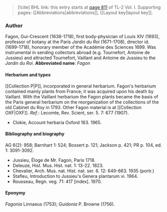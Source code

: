 > [!cite] BHL link: this entry starts at [page 811](https://www.biodiversitylibrary.org/page/33120942) of TL-2 Vol. I.
> Supporting pages: [[Abbreviations|abbreviations]], [[Layout key|layout key]].

### Author

Fagon, Gui-Crescent (1638-1718), first body-physician of Louis XIV (1693), professor of botany at the Paris *Jardin du Roi* (1671-1708), director id. (1699-1718), honorary member of the Académie des Sciences 1699. Was instrumental in sending collectors abroad (e.g. Tournefort, Antoine de Jussieu) and attracted Tournefort, Vaillant and Antoine de Jussieu to the *Jardin du Roi*. 
**Abbreviated name**: *Fagon*

#### Herbarium and types

[[Collection P|P]], incorporated in general herbarium. Fagon's herbarium contained mainly plants from France; it was acquired upon his death by Vaillant. With the Vaillant herbarium the Fagon plants became the basis of the Paris general herbarium on the reorganization of the collections of the old Cabinet du Roy in 1793. Other Fagon material is at [[Collection OXF|OXF]].
*Ref*.: Lecomte, Rev. Scient, ser. 5. 7: 677 (1907).
- Clokie, Account herbaria Oxford 163. 1965.

#### Bibliography and biography

AG 6(2): 958; Barnhart 1: 524; Bossert p. 121; Jackson p. 421; PR p. 104, ed. 1: 3091-3092.
- Jussieu, Éloge de Mr. Fagon, Paris 1718.
- Deleuze, Hist. Mus. Hist. nat. 1: 13-22. 1823.
- Chevalier, Arch. Mus. nat. Hist. nat. ser. 6. 12: 649-663. 1935 (portr.)
- Stafleu, Introduction to Jussieu's Genera plantarum vi. 1964.
- Rousseau, Regn. veg. 71: 417 \[index\]. 1970.

#### Eponymy

*Fagonia* Linnaeus (1753); *Guidonia* P. Browne (1756).

